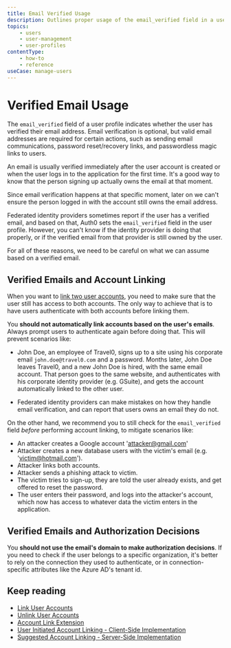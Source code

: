 ```yaml
---
title: Email Verified Usage
description: Outlines proper usage of the email_verified field in a user profile.
topics:
    - users
    - user-management
    - user-profiles
contentType:
    - how-to
    - reference
useCase: manage-users
---
```

# Verified Email Usage

The `email_verified` field of a user profile indicates whether the user has verified their email address. Email verification is optional, but valid email addresses are required for certain actions, such as sending email communications, password reset/recovery links, and passwordless magic links to users.

An email is usually verified immediately after the user account is created or when the user logs in to the application for the first time. It's a good way to know that the person signing up actually owns the email at that moment. 

Since email verification happens at that specific moment, later on we can't ensure the person logged in with the account still owns the email address. 

Federated identity providers sometimes report if the user has a verified email, and based on that, Auth0 sets the `email_verified` field in the user profile. However, you can't know if the identity provider is doing that properly, or if the verified email from that provider is still owned by the user.

For all of these reasons, we need to be careful on what we can assume based on a verified email.

## Verified Emails and Account Linking

When you want to [link two user accounts](/articles/users/concept/overview-user-account-linking), you need to make sure that the user still has access to both accounts. The only way to achieve that is to have users authenticate with both accounts before linking them. 

You **should not automatically link accounts based on the user's emails**. Always prompt users to authenticate again before doing that. This will prevent scenarios like:

- John Doe, an employee of Travel0, signs up to a site using his corporate email `john.doe@travel0.com` and a password. Months later, John Doe leaves Travel0, and a new John Doe is hired, with the same email account. That person goes to the same website, and authenticates with his corporate identity provider (e.g. GSuite), and gets the account automatically linked to the other user.

- Federated identity providers can make mistakes on how they handle email verification, and can report that users owns an email they do not. 

On the other hand, we recommend you to still check for the `email_verified` field *before* performing account linking, to mitigate scenarios like:

- An attacker creates a Google account 'attacker@gmail.com'
- Attacker creates a new database users with the victim's email (e.g. 'victim@hotmail.com').
- Attacker links both accounts.
- Attacker sends a phishing attack to victim.
- The victim tries to sign-up, they are told the user already exists, and get offered to reset the password.
- The user enters their password, and logs into the attacker's account, which now has access to whatever data the victim enters in the application.

## Verified Emails and Authorization Decisions

You **should not use the email's domain to make authorization decisions**. If you need to check if the user belongs to a specific organization, it's better to rely on the connection they used to authenticate, or in connection-specific attributes like the Azure AD's tenant id.

## Keep reading

* [Link User Accounts](/users/guides/link-user-accounts)
* [Unlink User Accounts](/users/guides/unlink-user-accounts)
* [Account Link Extension](/extensions/account-link)
* [User Initiated Account Linking - Client-Side Implementation](/users/references/link-accounts-client-side-scenario)
* [Suggested Account Linking - Server-Side Implementation](/users/references/link-accounts-server-side-scenario)
